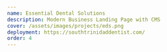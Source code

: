 ```yaml
---
name: Essential Dental Solutions
description: Modern Business Landing Page with CMS
cover: /assets/images/projects/eds.png
deployment: https://southtrinidaddentist.com/
order: 4
---
```

